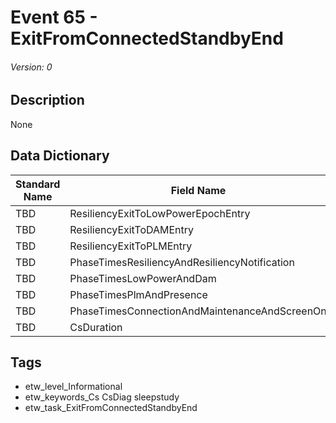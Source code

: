 # Event 65 - ExitFromConnectedStandbyEnd
###### Version: 0

## Description
None

## Data Dictionary
|Standard Name|Field Name|Type|Description|Sample Value|
|---|---|---|---|---|
|TBD|ResiliencyExitToLowPowerEpochEntry|UInt32|None|`None`|
|TBD|ResiliencyExitToDAMEntry|UInt32|None|`None`|
|TBD|ResiliencyExitToPLMEntry|UInt32|None|`None`|
|TBD|PhaseTimesResiliencyAndResiliencyNotification|UInt32|None|`None`|
|TBD|PhaseTimesLowPowerAndDam|UInt32|None|`None`|
|TBD|PhaseTimesPlmAndPresence|UInt32|None|`None`|
|TBD|PhaseTimesConnectionAndMaintenanceAndScreenOn|UInt32|None|`None`|
|TBD|CsDuration|UInt32|None|`None`|

## Tags
* etw_level_Informational
* etw_keywords_Cs CsDiag sleepstudy
* etw_task_ExitFromConnectedStandbyEnd